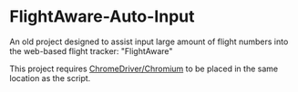 # FlightAware-Auto-Input
An old project designed to assist input large amount of flight numbers into the web-based flight tracker: "FlightAware"

This project requires [ChromeDriver/Chromium](https://chromedriver.chromium.org/downloads) to be placed in the same location as the script.
